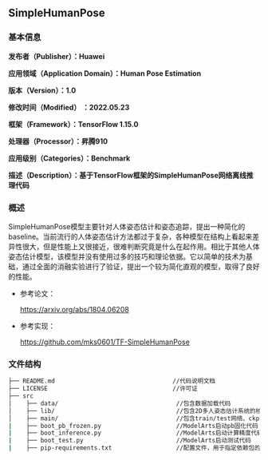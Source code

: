 ## SimpleHumanPose
### 基本信息

**发布者（Publisher）：Huawei**

**应用领域（Application Domain）：Human Pose Estimation**

**版本（Version）：1.0**

**修改时间（Modified） ：2022.05.23**

**框架（Framework）：TensorFlow 1.15.0**

**处理器（Processor）：昇腾910**

**应用级别（Categories）：Benchmark**

**描述（Description）：基于TensorFlow框架的SimpleHumanPose网络离线推理代码**

### 概述

SimpleHumanPose模型主要针对人体姿态估计和姿态追踪，提出一种简化的baseline。当前流行的人体姿态估计方法都过于复杂，各种模型在结构上看起来差异性很大，但是性能上又很接近，很难判断究竟是什么在起作用。相比于其他人体姿态估计模型，该模型并没有使用过多的技巧和理论依据。它以简单的技术为基础，通过全面的消融实验进行了验证，提出一个较为简化直观的模型，取得了良好的性能。

- 参考论文：

  https://arxiv.org/abs/1804.06208

- 参考实现：

  https://github.com/mks0601/TF-SimpleHumanPose

### 文件结构
```bash
├── README.md                                 //代码说明文档
├── LICENSE                                   //许可证
├── src
│    ├── data/                                 //包含数据加载代码
│    ├── lib/                                  //包含2D多人姿态估计系统的核心代码                   
│    ├── main/                                 //包含train/test网络、ckpt转pb、数据集转bin等代码
|    ├── boot_pb_frozen.py                     //ModelArts启动pb固化代码
|    ├── boot_inference.py                     //ModelArts启动计算精度代码
|    ├── boot_test.py                          //ModelArts启动测试代码
|    ├── pip-requirements.txt                  //配置文件，用于指定依赖包的包名及版本号    
```

